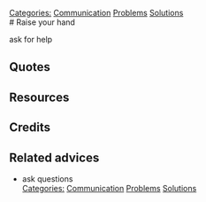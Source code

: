 [Categories:](../Categories/index.md) [Communication](../Categories/Communication.md) [Problems](../Categories/Problems.md) [Solutions](../Categories/Solutions.md)<br># Raise your hand

ask for help

## Quotes

## Resources


## Credits


## Related advices
- ask questions
<br>[Categories:](../Categories/index.md) [Communication](../Categories/Communication.md) [Problems](../Categories/Problems.md) [Solutions](../Categories/Solutions.md)